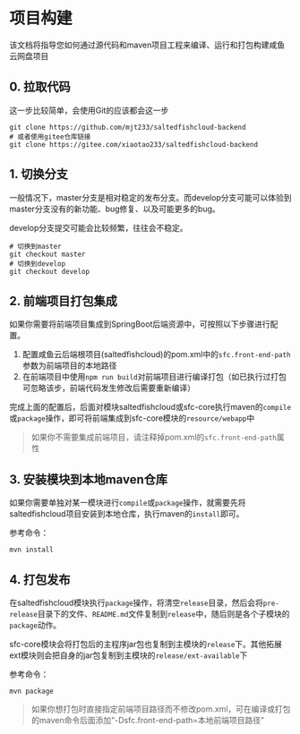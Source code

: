 # 项目构建

该文档将指导您如何通过源代码和maven项目工程来编译、运行和打包构建咸鱼云网盘项目

## 0. 拉取代码

这一步比较简单，会使用Git的应该都会这一步
```shell
git clone https://github.com/mjt233/saltedfishcloud-backend
# 或者使用gitee仓库链接
git clone https://gitee.com/xiaotao233/saltedfishcloud-backend
```

## 1. 切换分支

一般情况下，master分支是相对稳定的发布分支。而develop分支可能可以体验到master分支没有的新功能、bug修复、以及可能更多的bug。

develop分支提交可能会比较频繁，往往会不稳定。
```shell
# 切换到master
git checkout master
# 切换到develop
git checkout develop
```


## 2. 前端项目打包集成

如果你需要将前端项目集成到SpringBoot后端资源中，可按照以下步骤进行配置。

1. 配置咸鱼云后端根项目(saltedfishcloud)的pom.xml中的`sfc.front-end-path`参数为前端项目的本地路径
2. 在前端项目中使用`npm run build`对前端项目进行编译打包（如已执行过打包可忽略该步，前端代码发生修改后需要重新编译）

完成上面的配置后，后面对模块saltedfishcloud或sfc-core执行maven的`compile`或`package`操作，即可将前端集成到sfc-core模块的`resource/webapp`中

> 如果你不需要集成前端项目，请注释掉pom.xml的`sfc.front-end-path`属性

## 3. 安装模块到本地maven仓库

如果你需要单独对某一模块进行`compile`或`package`操作，就需要先将saltedfishcloud项目安装到本地仓库，执行maven的`install`即可。

参考命令：

```shell
mvn install
```
## 4. 打包发布

在saltedfishcloud模块执行`package`操作，将清空`release`目录，然后会将`pre-release`目录下的文件、`README.md`文件复制到`release`中，随后则是各个子模块的`package`动作。

sfc-core模块会将打包后的主程序jar包也复制到主模块的`release`下。其他拓展ext模块则会把自身的jar包复制到主模块的`release/ext-available`下

参考命令：
```shell
mvn package
```

> 如果你想打包时直接指定前端项目路径而不修改pom.xml，可在编译或打包的maven命令后面添加"-Dsfc.front-end-path=本地前端项目路径"